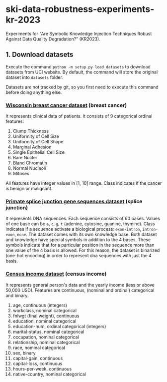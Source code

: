 # ski-data-robustness-experiments-kr-2023
Experiments for "Are Symbolic Knowledge Injection Techniques Robust Against Data Quality
Degradation?" (KR2023).

## 1. Download datasets
Execute the command ```python -m setup.py load_datasets``` to download datasets from UCI website.
By default, the command will store the original dataset into ```datasets``` folder.

Datasets are not tracked by git, so you first need to execute this command before doing anything else.

### [Wisconsin breast cancer dataset](https://archive.ics.uci.edu/ml/datasets/breast+cancer+wisconsin+%28original%29) (breast cancer)
It represents clinical data of patients.
It consists of 9 categorical ordinal features:
1. Clump Thickness
2. Uniformity of Cell Size
3. Uniformity of Cell Shape
4. Marginal Adhesion
5. Single Epithelial Cell Size
6. Bare Nuclei
7. Bland Chromatin
8. Normal Nucleoli
9. Mitoses

All features have integer values in [1, 10] range.
Class indicates if the cancer is benign or malignant.

### [Primate splice junction gene sequences dataset](https://archive.ics.uci.edu/ml/datasets/Molecular+Biology+(Splice-junction+Gene+Sequences)) (splice junction)
It represents DNA sequences.
Each sequence consists of 60 bases.
Values of one base can be `a`, `c`, `g`, `t` (adenine, cytosine, guanine, thymine).
Class indicates if a sequence activate a biological process: `exon-intron`, `intron-exon`, `none`.
The dataset comes with its own knowledge base.
Both dataset and knowledge have special symbols in addition to the 4 bases.
These symbols indicate that for a particular position in the sequence more than one value of the 4 basis is allowed.
For this reason, the dataset is binarized (one-hot encoding) in order to represent dna sequences with just the 4 basis.

### [Census income dataset](https://archive.ics.uci.edu/ml/datasets/census+income) (census income)

It represents general person's data and the yearly income (less or above 50,000 USD).
Features are continuous, (nominal and ordinal) categorical and binary.

1. age, continuous (integers)
2. workclass, nominal categorical
3. fnlwgt (final weight), continuous
4. education, nominal categorical
5. education-num, ordinal categorical (integers)
6. marital-status, nominal categorical
7. occupation, nominal categorical
8. relationship, nominal categorical
9. race, nominal categorical
10. sex, binary
11. capital-gain, continuous
12. capital-loss, continuous
13. hours-per-week, continuous
14. native-country, nominal categorical

